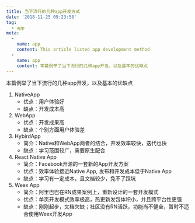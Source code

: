 ```yaml
---
title: 当下流行的几种app开发方式
date: '2018-11-25 09:23:58'
tag: 
  - app
meta:
  -
    name: app
    content: This article listed app development method
  -
    name: app
    content: 本篇例举了当下流行的几种app开发，以及基本的优缺点
---
```

本篇例举了当下流行的几种app开发，以及基本的优缺点
<!-- more -->

1. NativeApp
    -  优点：用户体验好
    -  缺点：开发成本高
2. WebApp
    - 优点：开发成果高
    - 缺点：个别方面用户体验差
3. HybirdApp
    - 简介：Native和WebApp两者的结合，开发效率较快，迭代也快
    - 缺点：学习范围较广，需要原生配合
4. React Native App
    - 简介：Facebook开源的一套新的App开发方案
    - 优点：效率体验接近Native App, 发布和开发成本低于Native App
    - 缺点：学习有一定成本，且文档较少，免不了踩坑
5. Weex App
    - 简介：阿里巴巴在RN成果案例上，重新设计的一套开发模式
    - 优点：单页开发模式效率极高，热更新发包体积小，并且跨平台性更强
    - 缺点：刚刚起步，文档欠缺；社区没有RN活跃，功能尚不健全，暂时不适合使用Weex开发App

